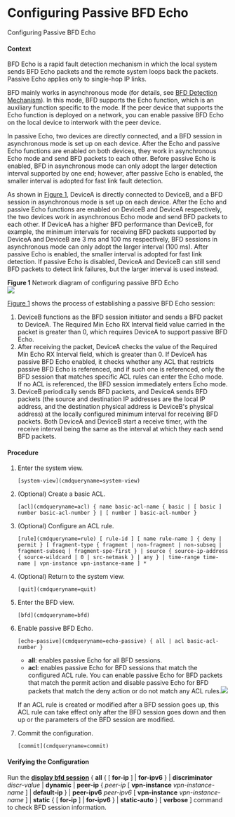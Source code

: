 Configuring Passive BFD Echo
============================

Configuring Passive BFD Echo

#### Context

BFD Echo is a rapid fault detection mechanism in which the local system sends BFD Echo packets and the remote system loops back the packets. Passive Echo applies only to single-hop IP links.

BFD mainly works in asynchronous mode (for details, see [BFD Detection Mechanism](vrp_bfd_cfg_0003.html#EN-US_CONCEPT_0000001130622344__section_dc_vrp_bfd_feature_000601)). In this mode, BFD supports the Echo function, which is an auxiliary function specific to the mode. If the peer device that supports the Echo function is deployed on a network, you can enable passive BFD Echo on the local device to interwork with the peer device.

In passive Echo, two devices are directly connected, and a BFD session in asynchronous mode is set up on each device. After the Echo and passive Echo functions are enabled on both devices, they work in asynchronous Echo mode and send BFD packets to each other. Before passive Echo is enabled, BFD in asynchronous mode can only adopt the larger detection interval supported by one end; however, after passive Echo is enabled, the smaller interval is adopted for fast link fault detection.

As shown in [Figure 1](#EN-US_TASK_0000001130622336__fig_dc_vrp_bfd_feature_000501), DeviceA is directly connected to DeviceB, and a BFD session in asynchronous mode is set up on each device. After the Echo and passive Echo functions are enabled on DeviceB and DeviceA respectively, the two devices work in asynchronous Echo mode and send BFD packets to each other. If DeviceA has a higher BFD performance than DeviceB, for example, the minimum intervals for receiving BFD packets supported by DeviceA and DeviceB are 3 ms and 100 ms respectively, BFD sessions in asynchronous mode can only adopt the larger interval (100 ms). After passive Echo is enabled, the smaller interval is adopted for fast link detection. If passive Echo is disabled, DeviceA and DeviceB can still send BFD packets to detect link failures, but the larger interval is used instead.

**Figure 1** Network diagram of configuring passive BFD Echo  
![](figure/en-us_image_0000001176661909.png)

[Figure 1](#EN-US_TASK_0000001130622336__fig_dc_vrp_bfd_feature_000501) shows the process of establishing a passive BFD Echo session:

1. DeviceB functions as the BFD session initiator and sends a BFD packet to DeviceA. The Required Min Echo RX Interval field value carried in the packet is greater than 0, which requires DeviceA to support passive BFD Echo.
2. After receiving the packet, DeviceA checks the value of the Required Min Echo RX Interval field, which is greater than 0. If DeviceA has passive BFD Echo enabled, it checks whether any ACL that restricts passive BFD Echo is referenced, and if such one is referenced, only the BFD session that matches specific ACL rules can enter the Echo mode. If no ACL is referenced, the BFD session immediately enters Echo mode.
3. DeviceB periodically sends BFD packets, and DeviceA sends BFD packets (the source and destination IP addresses are the local IP address, and the destination physical address is DeviceB's physical address) at the locally configured minimum interval for receiving BFD packets. Both DeviceA and DeviceB start a receive timer, with the receive interval being the same as the interval at which they each send BFD packets.

#### Procedure

1. Enter the system view.
   ```
   [system-view](cmdqueryname=system-view)
   ```
2. (Optional) Create a basic ACL.
   ```
   [acl](cmdqueryname=acl) { name basic-acl-name { basic | [ basic ] number basic-acl-number } | [ number ] basic-acl-number }
   ```
3. (Optional) Configure an ACL rule.
   ```
   [rule](cmdqueryname=rule) [ rule-id ] [ name rule-name ] { deny | permit } [ fragment-type { fragment | non-fragment | non-subseq | fragment-subseq | fragment-spe-first } | source { source-ip-address { source-wildcard | 0 | src-netmask } | any } | time-range time-name | vpn-instance vpn-instance-name ] *
   ```
4. (Optional) Return to the system view.
   ```
   [quit](cmdqueryname=quit)
   ```
5. Enter the BFD view.
   ```
   [bfd](cmdqueryname=bfd)
   ```
6. Enable passive BFD Echo.
   ```
   [echo-passive](cmdqueryname=echo-passive) { all | acl basic-acl-number }
   ```
   * **all**: enables passive Echo for all BFD sessions.
   * **acl**: enables passive Echo for BFD sessions that match the configured ACL rule. You can enable passive Echo for BFD packets that match the permit action and disable passive Echo for BFD packets that match the deny action or do not match any ACL rules.![](public_sys-resources/note_3.0-en-us.png) 
   
   If an ACL rule is created or modified after a BFD session goes up, this ACL rule can take effect only after the BFD session goes down and then up or the parameters of the BFD session are modified.
7. Commit the configuration.
   ```
   [commit](cmdqueryname=commit)
   ```

#### Verifying the Configuration

Run the [**display bfd session**](cmdqueryname=display+bfd+session) { **all** { [ **for-ip** ] | **for-ipv6** } | **discriminator** *discr-value* | **dynamic** | **peer-ip** { *peer-ip* [ **vpn-instance** *vpn-instance-name* ] | **default-ip** } | **peer-ipv6** *peer-ipv6* [ **vpn-instance** *vpn-instance-name* ] | **static** { [ **for-ip** ] | **for-ipv6** } | **static-auto** } [ **verbose** ] command to check BFD session information.
